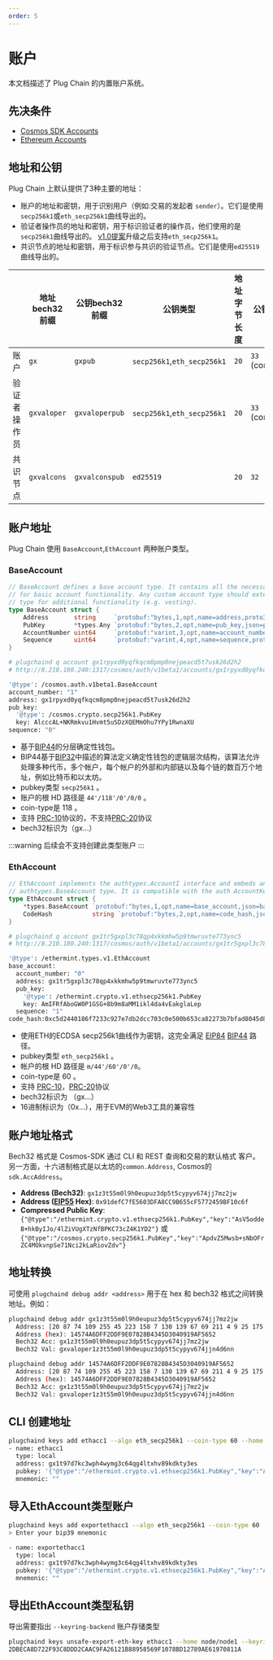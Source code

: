 ```yaml
---
order: 5
---
```


# 账户

本文档描述了 Plug Chain 的内置账户系统。

## 先决条件

- [Cosmos SDK Accounts](https://docs.cosmos.network/master/basics/accounts.html)
- [Ethereum Accounts](https://ethereum.org/en/whitepaper/#ethereum-accounts) 


## 地址和公钥

Plug Chain 上默认提供了3种主要的地址：
- 账户的地址和密钥，用于识别用户（例如:交易的发起者 `sender`）。它们是使用`secp256k1`或`eth_secp256k1`曲线导出的。
- 验证者操作员的地址和密钥，用于标识验证者的操作员，他们使用的是 `secp256k1`曲线导出的。 [v1.0提案](https://www.plugchain.network/v2/communityDetail?id=7)升级之后支持`eth_secp256k1`。
- 共识节点的地址和密钥，用于标识参与共识的验证节点。它们是使用`ed25519`曲线导出的。

|                    | 地址bech32前缀 | 公钥bech32前缀 | 公钥类型           | 地址字节长度 | 公钥字节长度 |
|--------------------|-----------------------|----------------------|-----------------|---------------------|--------------------|
| 账户           | `gx`               | `gxpub`           | `secp256k1`,`eth_secp256k1` | `20`                | `33` (compressed)  |
| 验证者操作员 | `gxvaloper`        | `gxvaloperpub`    | `secp256k1`,`eth_secp256k1` | `20`                | `33` (compressed)  |
| 共识节点    | `gxvalcons`        | `gxvalconspub`    | `ed25519`       | `20`                | `32`               |


## 账户地址

Plug Chain 使用 `BaseAccount`,`EthAccount` 两种账户类型。


### BaseAccount 

```go 
// BaseAccount defines a base account type. It contains all the necessary fields
// for basic account functionality. Any custom account type should extend this
// type for additional functionality (e.g. vesting).
type BaseAccount struct {
	Address       string     `protobuf:"bytes,1,opt,name=address,proto3" json:"address,omitempty"`
	PubKey        *types.Any `protobuf:"bytes,2,opt,name=pub_key,json=pubKey,proto3" json:"public_key,omitempty"`
	AccountNumber uint64     `protobuf:"varint,3,opt,name=account_number,json=accountNumber,proto3" json:"account_number,omitempty"`
	Sequence      uint64     `protobuf:"varint,4,opt,name=sequence,proto3" json:"sequence,omitempty"`
}
```

```bash
# plugchaind q account gx1rpyxd0yqfkqcm8pmp0nejpeacd5t7usk26d2h2
# http://8.210.180.240:1317/cosmos/auth/v1beta1/accounts/gx1rpyxd0yqfkqcm8pmp0nejpeacd5t7usk26d2h2

'@type': /cosmos.auth.v1beta1.BaseAccount
account_number: "1"
address: gx1rpyxd0yqfkqcm8pmp0nejpeacd5t7usk26d2h2
pub_key:
  '@type': /cosmos.crypto.secp256k1.PubKey
  key: AlcccAL+NKRmkvu1Hvmt5uSDzXQEMmOhu7YPy1RwnaXU
sequence: "0"
```


- 基于[BIP44](https://github.com/bitcoin/bips/blob/master/bip-0044.mediawiki)的分层确定性钱包。
- BIP44基于[BIP32](https://github.com/bitcoin/bips/blob/master/bip-0032.mediawiki)中描述的算法定义确定性钱包的逻辑层次结构，该算法允许处理多种代币，多个帐户，每个帐户的外部和内部链以及每个链的数百万个地址，例如比特币和以太坊。
- pubkey类型 `secp256k1` 。
- 账户的根 HD 路径是 `44'/118'/0'/0/0` 。 
- coin-type是 118 。
- 支持 [PRC-10](./token.md#prc-10)协议的，不支持[PRC-20](./token.md#prc-20)协议
- bech32标识为（gx...）

:::warning
后续会不支持创建此类型账户
:::


### EthAccount 

```go 
// EthAccount implements the authtypes.AccountI interface and embeds an
// authtypes.BaseAccount type. It is compatible with the auth AccountKeeper.
type EthAccount struct {
	*types.BaseAccount `protobuf:"bytes,1,opt,name=base_account,json=baseAccount,proto3,embedded=base_account" json:"base_account,omitempty" yaml:"base_account"`
	CodeHash           string `protobuf:"bytes,2,opt,name=code_hash,json=codeHash,proto3" json:"code_hash,omitempty" yaml:"code_hash"`
}
```

```bash
# plugchaind q account gx1tr5gxpl3c78qp4xkkmhw5p9tmwruvte773ync5
# http://8.210.180.240:1317/cosmos/auth/v1beta1/accounts/gx1tr5gxpl3c78qp4xkkmhw5p9tmwruvte773ync5

'@type': /ethermint.types.v1.EthAccount
base_account:
  account_number: "0"
  address: gx1tr5gxpl3c78qp4xkkmhw5p9tmwruvte773ync5
  pub_key:
    '@type': /ethermint.crypto.v1.ethsecp256k1.PubKey
    key: AmIFRfAboGW0P1GSG+8b9m8aMM1ikl4da4vEakglaLep
  sequence: "1"
code_hash:0xc5d2440186f7233c927e7db2dcc703c0e500b653ca82273b7bfad8045d85a470
```

- 使用ETH的ECDSA secp256k1曲线作为密钥，这完全满足 [EIP84](https://github.com/ethereum/EIPs/issues/84) [BIP44](https://github.com/bitcoin/bips/blob/master/bip-0044.mediawiki) 路径。
- pubkey类型 `eth_secp256k1` 。
- 帐户的根 HD 路径是 `m/44'/60'/0'/0`。 
- coin-type是 60 。
- 支持 [PRC-10](./token.md#prc-10)，[PRC-20](./token.md#prc-20)协议
- bech32标识为 （gx...）
- 16进制标识为（0x...），用于EVM的Web3工具的兼容性



## 账户地址格式

Bech32 格式是 Cosmos-SDK 通过 CLI 和 REST 查询和交易的默认格式
客户。 另一方面，十六进制格式是以太坊的`common.Address`,
Cosmos的 `sdk.AccAddress`。

- **Address (Bech32)**: `gx1z3t55m0l9h0eupuz3dp5t5cypyv674jj7mz2jw`
- **Address ([EIP55](https://eips.ethereum.org/EIPS/eip-55) Hex)**: `0x91defC7fE5603DFA8CC9B655cF5772459BF10c6f`
- **Compressed Public Key**: `{"@type":"/ethermint.crypto.v1.ethsecp256k1.PubKey","key":"AsV5oddeB+hkByIJo/4lZiVUgXTzNfBPKC73cZ4K1YD2"}` 或 `{"@type":"/cosmos.crypto.secp256k1.PubKey","key":"ApdvZ5Mwsb+sNbOFrZC4MOkvnpSe71Nci2kLaRiovZdv"}`

## 地址转换

可使用 `plugchaind debug addr <address>` 用于在 hex 和 bech32 格式之间转换地址。例如：



```bash
plugchaind debug addr gx1z3t55m0l9h0eupuz3dp5t5cypyv674jj7mz2jw
  Address: [20 87 74 109 255 45 223 158 7 130 139 67 69 211 4 9 25 175 86 82]
  Address (hex): 14574A6DFF2DDF9E07828B4345D3040919AF5652
  Bech32 Acc: gx1z3t55m0l9h0eupuz3dp5t5cypyv674jj7mz2jw
  Bech32 Val: gxvaloper1z3t55m0l9h0eupuz3dp5t5cypyv674jjn4d6nn
```

```bash
plugchaind debug addr 14574A6DFF2DDF9E07828B4345D3040919AF5652
  Address: [20 87 74 109 255 45 223 158 7 130 139 67 69 211 4 9 25 175 86 82]
  Address (hex): 14574A6DFF2DDF9E07828B4345D3040919AF5652
  Bech32 Acc: gx1z3t55m0l9h0eupuz3dp5t5cypyv674jj7mz2jw
  Bech32 Val: gxvaloper1z3t55m0l9h0eupuz3dp5t5cypyv674jjn4d6nn
```

## CLI 创建地址

```bash
plugchaind keys add ethacc1 --algo eth_secp256k1 --coin-type 60 --home node/node1                                                              
- name: ethacc1
  type: local
  address: gx1t97d7kc3wph4wymg3c64qg4ltxhv89kdkty3es
  pubkey: '{"@type":"/ethermint.crypto.v1.ethsecp256k1.PubKey","key":"AxFvcgrK0vnSXUuNIDnT9FcGqczH6VQlMman1OY/wMw7"}'
  mnemonic: ""
```

## 导入EthAccount类型账户

```bash
plugchaind keys add exportethacc1 --algo eth_secp256k1 --coin-type 60 --recover  --home node/node1                                                                                                  
> Enter your bip39 mnemonic

- name: exportethacc1
  type: local
  address: gx1t97d7kc3wph4wymg3c64qg4ltxhv89kdkty3es
  pubkey: '{"@type":"/ethermint.crypto.v1.ethsecp256k1.PubKey","key":"AxFvcgrK0vnSXUuNIDnT9FcGqczH6VQlMman1OY/wMw7"}'
  mnemonic: ""
```

## 导出EthAccount类型私钥

导出需要指出 `--keyring-backend` 账户存储类型
```bash
plugchaind keys unsafe-export-eth-key ethacc1 --home node/node1 --keyring-backend os
2DBECA8D722F93C8DDD2CAAC9FA26121B88958569F1078BD12789AE61970811A
```